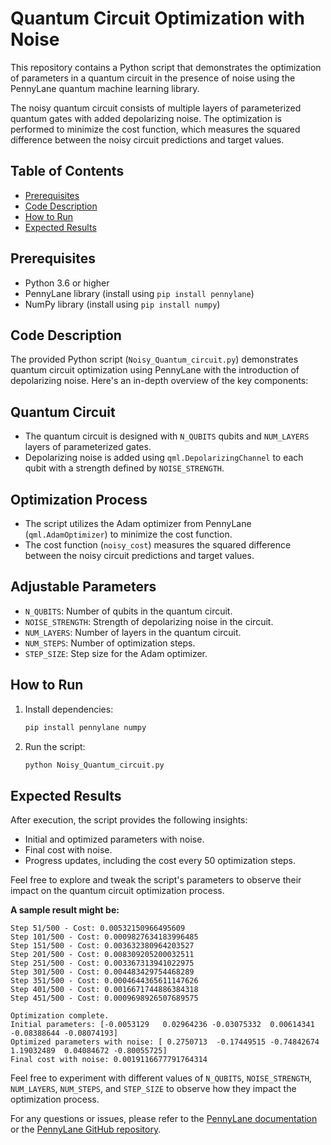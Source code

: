 # Quantum Circuit Optimization with Noise

This repository contains a Python script that demonstrates the optimization of parameters in a quantum circuit in the presence of noise using the PennyLane quantum machine learning library.

The noisy quantum circuit consists of multiple layers of parameterized quantum gates with added depolarizing noise. The optimization is performed to minimize the cost function, which measures the squared difference between the noisy circuit predictions and target values.

## Table of Contents
- [Prerequisites](#prerequisites)
- [Code Description](#code-description)
- [How to Run](#how-to-run)
- [Expected Results](#expected-results)

## Prerequisites
- Python 3.6 or higher
- PennyLane library (install using `pip install pennylane`)
- NumPy library (install using `pip install numpy`)

## Code Description

The provided Python script (`Noisy_Quantum_circuit.py`) demonstrates quantum circuit optimization using PennyLane with the introduction of depolarizing noise. Here's an in-depth overview of the key components:

## Quantum Circuit

- The quantum circuit is designed with `N_QUBITS` qubits and `NUM_LAYERS` layers of parameterized gates.
- Depolarizing noise is added using `qml.DepolarizingChannel` to each qubit with a strength defined by `NOISE_STRENGTH`.

## Optimization Process

- The script utilizes the Adam optimizer from PennyLane (`qml.AdamOptimizer`) to minimize the cost function.
- The cost function (`noisy_cost`) measures the squared difference between the noisy circuit predictions and target values.

## Adjustable Parameters

- `N_QUBITS`: Number of qubits in the quantum circuit.
- `NOISE_STRENGTH`: Strength of depolarizing noise in the circuit.
- `NUM_LAYERS`: Number of layers in the quantum circuit.
- `NUM_STEPS`: Number of optimization steps.
- `STEP_SIZE`: Step size for the Adam optimizer.

## How to Run

1. Install dependencies:
    ```bash
    pip install pennylane numpy
    ```

2. Run the script:
    ```bash
    python Noisy_Quantum_circuit.py
    ```

## Expected Results

After execution, the script provides the following insights:

- Initial and optimized parameters with noise.
- Final cost with noise.
- Progress updates, including the cost every 50 optimization steps.

Feel free to explore and tweak the script's parameters to observe their impact on the quantum circuit optimization process.

**A sample result might be:** 

```Step 1/500 - Cost: 0.42117200580613057
Step 51/500 - Cost: 0.00532150966495609
Step 101/500 - Cost: 0.0009827634183996485
Step 151/500 - Cost: 0.003632380964203527
Step 201/500 - Cost: 0.008309205200032511
Step 251/500 - Cost: 0.003367313941022975
Step 301/500 - Cost: 0.004483429754468289
Step 351/500 - Cost: 0.0004644365611147626
Step 401/500 - Cost: 0.0016671744886384318
Step 451/500 - Cost: 0.0009698926507689575

Optimization complete.
Initial parameters: [-0.0053129   0.02964236 -0.03075332  0.00614341 -0.08388644 -0.08074193]
Optimized parameters with noise: [ 0.2750713  -0.17449515 -0.74842674  1.19032489  0.04084672 -0.80055725]
Final cost with noise: 0.0019116677791764314
```


Feel free to experiment with different values of `N_QUBITS`, `NOISE_STRENGTH`, `NUM_LAYERS`, `NUM_STEPS`, and `STEP_SIZE` to observe how they impact the optimization process.


For any questions or issues, please refer to the [PennyLane documentation](https://pennylane.ai/qml/) or the [PennyLane GitHub repository](https://github.com/PennyLaneAI/pennylane).




